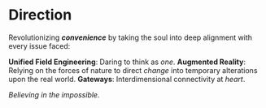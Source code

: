 # Direction

Revolutionizing **_convenience_** by taking the soul into deep alignment with every issue faced:

**Unified Field Engineering**: Daring to think as _one_.
**Augmented Reality**: Relying on the forces of nature 
to direct _change_ into temporary alterations upon the real world.
**Gateways**: Interdimensional connectivity at _heart_.

_Believing in the impossible._
